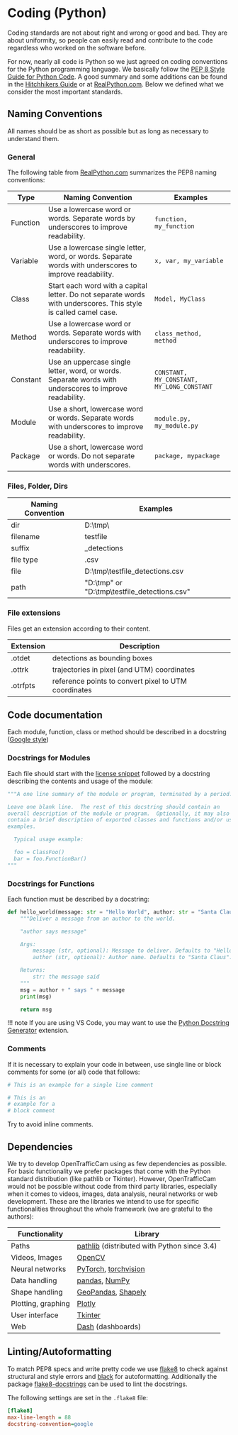 # Coding (Python)

Coding standards are not about right and wrong or good and bad.
They are about uniformity, so people can easily read and contribute to the code regardless who worked on the software before.

For now, nearly all code is Python so we just agreed on coding conventions for the Python programming language.
We basically follow the [PEP 8 Style Guide for Python Code](https://www.python.org/dev/peps/pep-0008/).
A good summary and some additions can be found in the [Hitchhikers Guide](https://docs.python-guide.org/writing/style/) or at [RealPython.com](https://realpython.com/python-pep8/).
Below we defined what we consider the most important standards.

## Naming Conventions

All names should be as short as possible but as long as necessary to understand them.

### General

The following table from [RealPython.com](https://realpython.com/python-pep8/#naming-styles) summarizes the PEP8 naming conventions:

| Type     | Naming Convention                                                                                               | Examples                                      |
| -------- | --------------------------------------------------------------------------------------------------------------- | --------------------------------------------- |
| Function | Use a lowercase word or words. Separate words by underscores to improve readability.                            | ```function, my_function```                   |
| Variable | Use a lowercase single letter, word, or words. Separate words with underscores to improve readability.          | ```x, var, my_variable```                     |
| Class    | Start each word with a capital letter. Do not separate words with underscores. This style is called camel case. | ```Model, MyClass```                          |
| Method   | Use a lowercase word or words. Separate words with underscores to improve readability.                          | ```class_method, method```                    |
| Constant | Use an uppercase single letter, word, or words. Separate words with underscores to improve readability.         | ```CONSTANT, MY_CONSTANT, MY_LONG_CONSTANT``` |
| Module   | Use a short, lowercase word or words. Separate words with underscores to improve readability.                   | ```module.py, my_module.py```                 |
| Package  | Use a short, lowercase word or words. Do not separate words with underscores.                                   | ```package, mypackage```                      |

### Files, Folder, Dirs

| Naming Convention | Examples                                      |
| ----------------- | --------------------------------------------- |
| dir               | D:\tmp\                                       |
| filename          | testfile                                      |
| suffix            | \_detections                                  |
| file type         | .csv                                          |
| file              | D:\tmp\testfile_detections.csv                |
| path              | "D:\tmp\" or "D:\tmp\testfile_detections.csv" |

### File extensions

Files get an extension according to their content.

| Extension     | Description                                                     |
| ------------- | --------------------------------------------------------------- |
| \.otdet       | detections as bounding boxes                                    |
| \.ottrk       | trajectories in pixel (and UTM) coordinates                     |
| \.otrfpts     | reference points to convert pixel to UTM coordinates            |

## Code documentation

Each module, function, class or method should be described in a docstring ([Google style](https://google.github.io/styleguide/pyguide.html#381-docstrings))

### Docstrings for Modules

Each file should start with the [license snippet](/contribute/vs-code-settings#snippets) followed by a docstring describing the contents and usage of the module:

```py
"""A one line summary of the module or program, terminated by a period.

Leave one blank line.  The rest of this docstring should contain an
overall description of the module or program.  Optionally, it may also
contain a brief description of exported classes and functions and/or usage
examples.

  Typical usage example:

  foo = ClassFoo()
  bar = foo.FunctionBar()
"""
```

### Docstrings for Functions

Each function must be described by a docstring:

```py
def hello_world(message: str = "Hello World", author: str = "Santa Claus"):
    """Deliver a message from an author to the world.

    "author says message"

    Args:
        message (str, optional): Message to deliver. Defaults to "Hello World".
        author (str, optional): Author name. Defaults to "Santa Claus".

    Returns:
        str: the message said
    """
    msg = author + " says " + message
    print(msg)

    return msg
```

!!! note
    If you are using VS Code, you may want to use the [Python Docstring Generator](https://marketplace.visualstudio.com/items?itemName=njpwerner.autodocstring) extension.

### Comments

If it is necessary to explain your code in between, use single line or block comments for some (or all) code that follows:

```py
# This is an example for a single line comment

# This is an 
# example for a
# block comment
```

Try to avoid inline comments.

## Dependencies

We try to develop OpenTrafficCam using as few dependencies as possible.
For basic functionality we prefer packages that come with the Python standard distribution (like pathlib or Tkinter).
However, OpenTrafficCam would not be possible without code from third party libraries, especially when it comes to videos, images, data analysis, neural networks or web development.
These are the libraries we intend to use for specific functionalities throughout the whole framework (we are grateful to the authors):

| Functionality      | Library                                                                                                                         |
| ------------------ | ------------------------------------------------------------------------------------------------------------------------------- |
| Paths              | [pathlib](https://docs.python.org/3/library/pathlib.html) (distributed with Python since 3.4)                                   |
| Videos, Images     | [OpenCV](https://pypi.org/project/opencv-python/)                                                                               |
| Neural networks    | [PyTorch](https://pypi.org/project/torch/), [torchvision](https://pypi.org/project/torchvision/)                                |
| Data handling      | [pandas](https://pypi.org/project/pandas/), [NumPy](https://pypi.org/project/numpy/)                                            |
| Shape handling     | [GeoPandas](https://pypi.org/project/geopandas/), [Shapely](https://pypi.org/project/Shapely/)                                  |
| Plotting, graphing | [Plotly](https://pypi.org/project/plotly/)                                                                                      |
| User interface     | [Tkinter](https://docs.python.org/3/library/tkinter.html)                                                                            |
| Web                | [Dash](https://pypi.org/project/dash/) (dashboards) |

## Linting/Autoformatting

To match PEP8 specs and write pretty code we use [flake8](https://github.com/PyCQA/flake8) to check against structural and style errors and [black](https://github.com/psf/black) for autoformatting.
Additionally the package [flake8-docstrings](https://pypi.org/project/flake8-docstrings/) can be used to lint the docstrings.

The following settings are set in the `.flake8` file:

```ini
[flake8]
max-line-length = 88
docstring-convention=google
```

